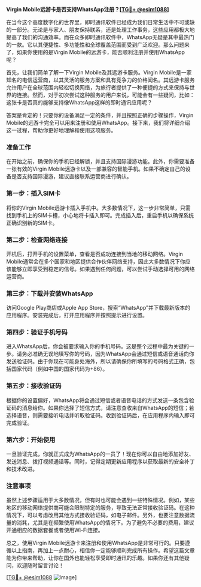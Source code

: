 **Virgin Mobile远游卡是否支持WhatsApp注册？[[TG💪+ @esim1088](https://t.me/s/esim1088)]**

在当今这个高度数字化的世界里，即时通讯软件已经成为我们日常生活中不可或缺的一部分。无论是与家人、朋友保持联系，还是处理工作事务，这些应用都极大地提高了我们的沟通效率。而在众多即时通讯软件中，WhatsApp无疑是其中最热门的一款。它以其便捷性、多功能性和全球覆盖范围而受到广泛欢迎。那么问题来了，如果你使用的是Virgin Mobile的远游卡，能否顺利注册并使用WhatsApp呢？

首先，让我们简单了解一下Virgin Mobile及其远游卡服务。Virgin Mobile是一家知名的电信运营商，以其灵活的服务方案和具有竞争力的价格闻名。其远游卡服务允许用户在全球范围内轻松切换网络，为旅行者提供了一种便捷的方式来保持与世界的连接。然而，对于初次尝试这种服务的用户来说，可能会有一些疑问，比如：这张卡是否真的能够支持像WhatsApp这样的即时通讯应用呢？

答案是肯定的！只要你的设备满足一定的条件，并且按照正确的步骤操作，Virgin Mobile的远游卡完全可以用来注册和使用WhatsApp。接下来，我们将详细介绍这一过程，帮助你更好地理解和使用这项服务。

### **准备工作**
在开始之前，确保你的手机已经解锁，并且支持国际漫游功能。此外，你需要准备一张有效的Virgin Mobile远游卡以及一部兼容的智能手机。如果不确定自己的设备是否支持国际漫游，建议直接联系运营商进行确认。

### **第一步：插入SIM卡**
将你的Virgin Mobile远游卡插入手机中。大多数情况下，这一步非常简单，只需找到手机上的SIM卡槽，小心地将卡插入即可。完成插入后，重启手机以确保系统正确识别新的SIM卡。

### **第二步：检查网络连接**
开机后，打开手机的设置菜单，查看是否成功连接到当地的移动网络。Virgin Mobile通常会在多个国家和地区提供合作伙伴网络支持，因此大多数情况下你应该能够立即享受到稳定的信号。如果遇到任何问题，可以尝试手动选择可用的网络运营商。

### **第三步：下载并安装WhatsApp**
访问Google Play商店或Apple App Store，搜索“WhatsApp”并下载最新版本的应用程序。安装完成后，打开应用程序并按照提示进行设置。

### **第四步：验证手机号码**
进入WhatsApp后，你会被要求输入你的手机号码。这是整个过程中最为关键的一步。请务必准确无误地填写你的号码，因为WhatsApp会通过短信或语音通话向你发送验证码。由于你现在可能身处海外，所以请确保你所填写的号码格式正确，包括国家代码（例如中国的国家代码为+86）。

### **第五步：接收验证码**
根据你的设置偏好，WhatsApp将会通过短信或者语音电话的方式发送一条包含验证码的消息给你。如果你选择了短信方式，请注意查收来自WhatsApp的短信；若选择语音，则需要接听电话并听取验证码。收到验证码后，在应用程序内输入即可完成验证。

### **第六步：开始使用**
一旦验证完成，你就正式成为WhatsApp的一员了！现在你可以自由地添加好友、发送消息、拨打视频通话等。同时，记得定期更新应用程序以获取最新的安全补丁和技术改进。

### **注意事项**
虽然上述步骤适用于大多数情况，但有时也可能会遇到一些特殊情况。例如，某些地区的移动网络提供商可能会限制特定的服务，导致无法正常接收验证码。在这种情况下，可以考虑改用其他方式接收验证码，如电子邮件。另外，也要注意数据流量的消耗，尤其是在频繁使用WhatsApp的情况下。为了避免不必要的费用，建议开通相应的数据套餐或者使用Wi-Fi连接。

总之，使用Virgin Mobile远游卡来注册和使用WhatsApp是非常可行的。只要遵循以上指南，再加上一点耐心，相信你一定能够顺利完成所有操作。希望这篇文章能为你带来帮助，让你在国外也能轻松享受即时通讯的乐趣。如果你还有其他疑问，欢迎随时留言讨论！

[[TG💪+ @esim1088](https://t.me/s/esim1088) ![Image](https://i.postimg.cc/4NQfJmqS/Snipaste-2025-05-13-00-14-12.png)]